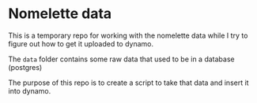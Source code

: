 # Nomelette data

This is a temporary repo for working with the nomelette data while I try to figure out how to get it uploaded to dynamo.

The `data` folder contains some raw data that used to be in a database (postgres)

The purpose of this repo is to create a script to take that data and insert it into dynamo.
